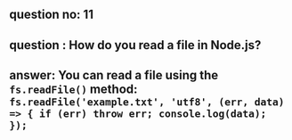 
      
## question no: 11

## question : How do you read a file in Node.js?

## answer: You can read a file using the `fs.readFile()` method: `fs.readFile('example.txt', 'utf8', (err, data) => { if (err) throw err; console.log(data); });`
      